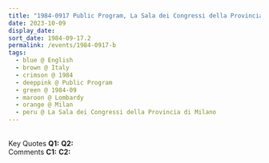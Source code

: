 ```yaml
---
title: "1984-0917 Public Program, La Sala dei Congressi della Provincia di Milano, Via Filippo Corridoni 16, Milan, Lombardy, Italy"
date: 2023-10-09
display_date: 
sort_date: 1984-09-17.2
permalink: /events/1984-0917-b
tags:
  - blue @ English
  - brown @ Italy
  - crimson @ 1984
  - deeppink @ Public Program
  - green @ 1984-09
  - maroon @ Lombardy
  - orange @ Milan
  - peru @ La Sala dei Congressi della Provincia di Milano
---
```


<br>

<wave-list>
  <list-title color="DarkSeaGreen" width="55">Key Quotes</list-title>
  <list-item color="BlanchedAlmond" width="280"><b>Q1:</b> <i></i></list-item>
  <list-item color="Lavender" width="280"><b>Q2:</b> <i></i></list-item>
</wave-list>

<br>

<wave-list>
  <list-title color="DarkSeaGreen" width="55">Comments</list-title>
  <list-item color="BlanchedAlmond" width="280"><b>C1:</b> <i></i></list-item>
  <list-item color="Lavender" width="280"><b>C2:</b> <i></i></list-item>
</wave-list>